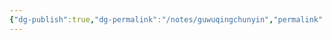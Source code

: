 ```yaml
---
{"dg-publish":true,"dg-permalink":"/notes/guwuqingchunyin","permalink":"/notes/guwuqingchunyin/","tags":["语言学"],"created":"2024-11-30T20:49:39.760+08:00","updated":"2025-04-21T16:08:59.853+08:00"}
---
```


